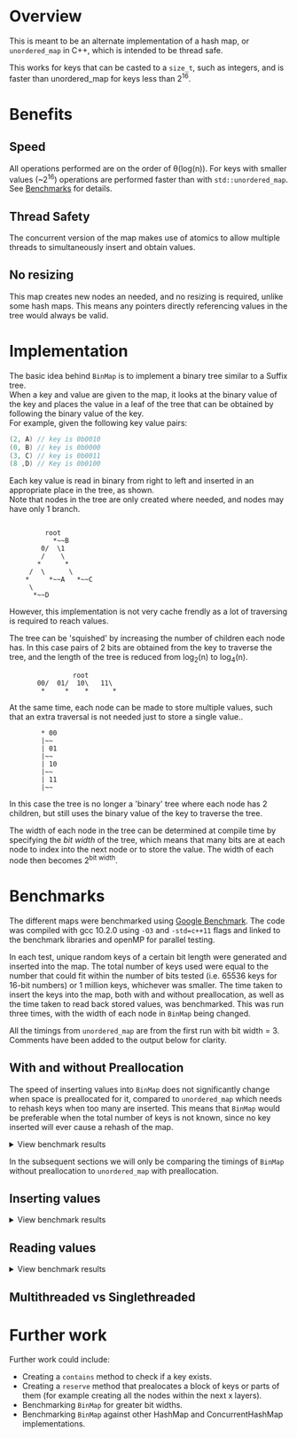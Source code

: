 
# Overview

This is meant to be an alternate implementation of a hash map, or `unordered_map` in C++, which is intended to be thread safe.  

This works for keys that can be casted to a `size_t`, such as integers, and is faster than unordered_map for keys less than 2<sup>16</sup>. 

# Benefits

## Speed

All operations performed are on the order of θ(log(n)).
For keys with smaller values (~2<sup>16</sup>) operations are performed faster than with `std::unordered_map`. See [Benchmarks](#benchmarks) for details.

## Thread Safety

The concurrent version of the map makes use of atomics to allow multiple threads to simultaneously insert and obtain values.

## No resizing

This map creates new nodes an needed, and no resizing is required, unlike some hash maps. This means any pointers directly referencing values in the tree would always be valid.


# Implementation

The basic idea behind `BinMap` is to implement a binary tree similar to a Suffix tree.  
When a key and value are given to the map, it looks at the binary value of the key and places the value in a leaf of the tree that can be obtained by following the binary value of the key.  
For example, given the following key value pairs:

```c++
(2, A) // key is 0b0010
(0, B) // key is 0b0000
(3, C) // key is 0b0011
(8 ,D) // Key is 0b0100
```

Each key value is read in binary from right to left and inserted in an appropriate place in the tree, as shown.  
Note that nodes in the tree are only created where needed, and nodes may have only 1 branch.  

```

         root
           *~~B
        0/  \1
        /    \ 
       *      *
     /  \      \
    *     *~~A   *~~C
     \
      *~~D
```
However, this implementation is not very cache frendly as a lot of traversing is required to reach values.

The tree can be 'squished' by increasing the number of children each node has. In this case pairs of 2 bits are obtained from the key to traverse the tree, and the length of the tree is reduced from log<sub>2</sub>(n) to log<sub>4</sub>(n).

```
                root
       00/  01/  10\   11\
        *     *    *      *
```

At the same time, each node can be made to store multiple values, such that an extra traversal is not needed just to store a single value..

```
        * 00
        |~~
        | 01
        |~~
        | 10
        |~~
        | 11
        |~~
```

In this case the tree is no longer a 'binary' tree where each node has 2 children, but still uses the binary value of the key to traverse the tree.  

The width of each node in the tree can be determined at compile time by specifying the *bit width* of the tree, which means that many bits are at each node to index into the next node or to store the value. The width of each node then becomes 2<sup>bit width</sup>.

# Benchmarks

The different maps were benchmarked using [Google Benchmark](https://github.com/google/benchmark). The code was compiled with gcc 10.2.0 using `-O3` and `-std=c++11` flags and linked to the benchmark libraries and openMP for parallel testing.  

In each test, unique random keys of a certain bit length were generated and inserted into the map. The total number of keys used were equal to the number that could fit within the number of bits tested (i.e. 65536 keys for 16-bit numbers) or 1 million keys, whichever was smaller. The time taken to insert the keys into the map, both with and without preallocation, as well as the time taken to read back stored values, was benchmarked. This was run three times, with the width of each node in `BinMap` being changed.  

All the timings from `unordered_map` are from the first run with bit width = 3. Comments have been added to the output below for clarity.

## With and without Preallocation

The speed of inserting values into `BinMap` does not significantly change when space is preallocated for it, compared to `unordered_map` which needs to rehash keys when too many are inserted. This means that `BinMap` would be preferable when the total number of keys is not known, since no key inserted will ever cause a rehash of the map.

<details>

<summary>View benchmark results</summary>

```c++
----------------------------------------------------------------------------------------------
Benchmark                                                    Time             CPU   Iterations
----------------------------------------------------------------------------------------------

/* unordered_map without preallocating space */
BM_std_unordered_map_insert_no_reserve/16/real_time    3986199 ns      3987009 ns          186
BM_std_unordered_map_insert_no_reserve/32/real_time  381567150 ns    381563115 ns            2
BM_std_unordered_map_insert_no_reserve/64/real_time  427925500 ns    427928617 ns            2

/* unordered_map with preallocating space */
BM_std_unordered_map_insert_reserve/16/real_time       2461009 ns      2462134 ns          288
BM_std_unordered_map_insert_reserve/32/real_time     215482200 ns    215479591 ns            3
BM_std_unordered_map_insert_reserve/64/real_time     194774850 ns    194774261 ns            4

/* SimpleBinMap (BINMAP_BITS=3) without preallocating space */
BM_SimpleBinMap_insert_no_reserve/16/real_time         3430044 ns      3431646 ns          185
BM_SimpleBinMap_insert_no_reserve/32/real_time      1007438600 ns   1007434578 ns            1
BM_SimpleBinMap_insert_no_reserve/64/real_time      2672090000 ns   2672071320 ns            1

/* SimpleBinMap (BINMAP_BITS=3) with preallocating space */
BM_SimpleBinMap_insert_reserve/16/real_time            2739430 ns      2740556 ns          235
BM_SimpleBinMap_insert_reserve/32/real_time          585880600 ns    585875938 ns            1
BM_SimpleBinMap_insert_reserve/64/real_time         1625717700 ns   1625697520 ns            1

/* SimpleBinMap (BINMAP_BITS=4) without preallocating space */
BM_SimpleBinMap_insert_no_reserve/16/real_time          678011 ns       678357 ns         1014
BM_SimpleBinMap_insert_no_reserve/32/real_time       951515800 ns    951493420 ns            1
BM_SimpleBinMap_insert_no_reserve/64/real_time      2668421300 ns   2668391199 ns            1

/* SimpleBinMap (BINMAP_BITS=4) with preallocating space */
BM_SimpleBinMap_insert_reserve/16/real_time             523534 ns       523578 ns         1318
BM_SimpleBinMap_insert_reserve/32/real_time          545057200 ns    545055468 ns            1
BM_SimpleBinMap_insert_reserve/64/real_time         1561955500 ns   1561941484 ns            1

/* SimpleBinMap (BINMAP_BITS=5) without preallocating space */
BM_SimpleBinMap_insert_no_reserve/16/real_time         8394130 ns      8398668 ns           82
BM_SimpleBinMap_insert_no_reserve/32/real_time      1324323500 ns   1324311676 ns            1
BM_SimpleBinMap_insert_no_reserve/64/real_time      2945760700 ns   2945697072 ns            1

/* SimpleBinMap (BINMAP_BITS=5) with preallocating space */
BM_SimpleBinMap_insert_reserve/16/real_time            7440732 ns      7442756 ns          101
BM_SimpleBinMap_insert_reserve/32/real_time          700335300 ns    700329632 ns            1
BM_SimpleBinMap_insert_reserve/64/real_time         1759430300 ns   1759401691 ns            1
```

We can see that `unordered_map` takes a huge performance hit when space is not preallocated, especially in the last 2 tests where inserting 1 million keys into an `unordered_map` without reserving space was **twice** as slow. With `BinMap`, the impact is not as drastic, and is reduced when increasing the node width. With less nodes between the root and the leaf of the tree, preallocation has a smaller impact on performance.  

Note that preallocating space itself takes time, which have not been included in the timings shown above. In any case, *for keys of 16 bits or less, `BinMap` of bit width 4 inserts keys faster without preallocation than `unordered_map` does with preallocation*.

</details>

In the subsequent sections we will only be comparing the timings of `BinMap` without preallocation to `unordered_map` with preallocation.

## Inserting values

<details>

<summary>View benchmark results</summary>

```c++
----------------------------------------------------------------------------------------------
Benchmark                                                    Time             CPU   Iterations
----------------------------------------------------------------------------------------------

/* unordered_map with preallocating space */
BM_std_unordered_map_insert_reserve/2/real_time            291 ns          293 ns      2159667
BM_std_unordered_map_insert_reserve/4/real_time            521 ns          518 ns      1392193
BM_std_unordered_map_insert_reserve/6/real_time           1553 ns         1548 ns       461105
BM_std_unordered_map_insert_reserve/8/real_time           8923 ns         8920 ns        72995
BM_std_unordered_map_insert_reserve/10/real_time         31393 ns        31395 ns        21207
BM_std_unordered_map_insert_reserve/12/real_time        124764 ns       124823 ns         5625
BM_std_unordered_map_insert_reserve/14/real_time        617406 ns       617921 ns         1282
BM_std_unordered_map_insert_reserve/16/real_time       2461009 ns      2462134 ns          288

/* SimpleBinMap (BINMAP_BITS=3) without preallocating space */
BM_SimpleBinMap_insert_no_reserve/2/real_time              246 ns          243 ns      3129755
BM_SimpleBinMap_insert_no_reserve/4/real_time              563 ns          571 ns      1052967
BM_SimpleBinMap_insert_no_reserve/6/real_time              561 ns          564 ns      1133049    <- Fastest 6
BM_SimpleBinMap_insert_no_reserve/8/real_time             4939 ns         4940 ns       140268
BM_SimpleBinMap_insert_no_reserve/10/real_time           34448 ns        34480 ns        20241
BM_SimpleBinMap_insert_no_reserve/12/real_time           49766 ns        49813 ns        13906
BM_SimpleBinMap_insert_no_reserve/14/real_time          685277 ns       686280 ns         1029
BM_SimpleBinMap_insert_no_reserve/16/real_time         3430044 ns      3431646 ns          185

/* SimpleBinMap (BINMAP_BITS=4) without preallocating space */
BM_SimpleBinMap_insert_no_reserve/2/real_time              216 ns          217 ns      3105838    <- Fastest 2
BM_SimpleBinMap_insert_no_reserve/4/real_time              249 ns          251 ns      2877634    <- Fastest 4
BM_SimpleBinMap_insert_no_reserve/6/real_time             1052 ns         1057 ns       676602
BM_SimpleBinMap_insert_no_reserve/8/real_time             1396 ns         1393 ns       511296    <- Fastest 8
BM_SimpleBinMap_insert_no_reserve/10/real_time           25682 ns        25719 ns        27386
BM_SimpleBinMap_insert_no_reserve/12/real_time           33269 ns        33309 ns        21228    <- Fastest 12
BM_SimpleBinMap_insert_no_reserve/14/real_time          540767 ns       541168 ns         1375
BM_SimpleBinMap_insert_no_reserve/16/real_time          678011 ns       678357 ns         1014    <- Fastest 16

/* SimpleBinMap (BINMAP_BITS=5) without preallocating space */
BM_SimpleBinMap_insert_no_reserve/2/real_time              297 ns          297 ns      2179729
BM_SimpleBinMap_insert_no_reserve/4/real_time              322 ns          322 ns      2162047
BM_SimpleBinMap_insert_no_reserve/6/real_time             4660 ns         4659 ns       152793
BM_SimpleBinMap_insert_no_reserve/8/real_time             5344 ns         5387 ns       129247
BM_SimpleBinMap_insert_no_reserve/10/real_time            6334 ns         6332 ns       105021    <- Fastest 10
BM_SimpleBinMap_insert_no_reserve/12/real_time          168253 ns       168396 ns         4094
BM_SimpleBinMap_insert_no_reserve/14/real_time          201212 ns       201363 ns         3434    <- Fastest 14
BM_SimpleBinMap_insert_no_reserve/16/real_time         8394130 ns      8398668 ns           82
```

Here we can compare how changing the width of each node can affect performance. It can be seen that the fastest results always occured where the maximum bits in the key was a multiple of the number of bits in each node for indexing. Therefore it is known beforehand what the distribution of the keys would be like, the number of bits used in each node can be set to minimise the depth of the tree. A bit width of 4 naturally seems to work best for numbers in the range tested.

For 8 bit values `BinMap` was about 6 times as fast as `unordered_map`, and still 3.5 as fast for 16 bit numbers.

</details>

## Reading values

<details>

<summary>View benchmark results</summary>

```c++
----------------------------------------------------------------------------------------------
Benchmark                                                    Time             CPU   Iterations
----------------------------------------------------------------------------------------------

/* unordered_map */
BM_std_unordered_map_read/2/real_time                     12.0 ns         12.0 ns     56661810
BM_std_unordered_map_read/4/real_time                     47.0 ns         47.0 ns     14976087
BM_std_unordered_map_read/6/real_time                      190 ns          190 ns      3657207
BM_std_unordered_map_read/8/real_time                     1021 ns         1021 ns       742950
BM_std_unordered_map_read/10/real_time                    3011 ns         3011 ns       224034
BM_std_unordered_map_read/12/real_time                   12313 ns        12313 ns        56468
BM_std_unordered_map_read/14/real_time                   48491 ns        48491 ns        14388
BM_std_unordered_map_read/16/real_time                  200438 ns       200435 ns         3418
BM_std_unordered_map_read/32/real_time                35317916 ns     35317848 ns           19
BM_std_unordered_map_read/64/real_time                35121370 ns     35121415 ns           20

/* SimpleBinMap (BINMAP_BITS=3) */
BM_SimpleBinMap_read/2/real_time                          8.07 ns         8.07 ns     90428878
BM_SimpleBinMap_read/4/real_time                          32.5 ns         32.5 ns     20268318
BM_SimpleBinMap_read/6/real_time                           113 ns          113 ns      5980744
BM_SimpleBinMap_read/8/real_time                           472 ns          472 ns      1664567
BM_SimpleBinMap_read/10/real_time                         1955 ns         1955 ns       333016
BM_SimpleBinMap_read/12/real_time                         9519 ns         9520 ns        80062
BM_SimpleBinMap_read/14/real_time                        70863 ns        70863 ns         9305
BM_SimpleBinMap_read/16/real_time                       480798 ns       480798 ns         1473
BM_SimpleBinMap_read/32/real_time                     82987144 ns     82986698 ns            9
BM_SimpleBinMap_read/64/real_time                    277999600 ns    278000318 ns            3

/* SimpleBinMap (BINMAP_BITS=4) */
BM_SimpleBinMap_read/2/real_time                          3.83 ns         3.83 ns    174262261
BM_SimpleBinMap_read/4/real_time                          15.2 ns         15.2 ns     47411277
BM_SimpleBinMap_read/6/real_time                          79.8 ns         79.8 ns      8782760
BM_SimpleBinMap_read/8/real_time                           400 ns          400 ns      1609938
BM_SimpleBinMap_read/10/real_time                         1529 ns         1529 ns       445545
BM_SimpleBinMap_read/12/real_time                         6350 ns         6350 ns       107322
BM_SimpleBinMap_read/14/real_time                        50576 ns        50576 ns        13803
BM_SimpleBinMap_read/16/real_time                       161474 ns       161472 ns         4359    <- Fastest 16
BM_SimpleBinMap_read/32/real_time                     57785867 ns     57785358 ns           12
BM_SimpleBinMap_read/64/real_time                    232237833 ns    232236087 ns            3

/* SimpleBinMap (BINMAP_BITS=5) */
BM_SimpleBinMap_read/2/real_time                          3.56 ns         3.56 ns    180595760 
BM_SimpleBinMap_read/4/real_time                          15.3 ns         15.3 ns     45786917
BM_SimpleBinMap_read/6/real_time                          77.7 ns         77.7 ns      9069895
BM_SimpleBinMap_read/8/real_time                           317 ns          317 ns      2230515    <- Fastest 8
BM_SimpleBinMap_read/10/real_time                         1368 ns         1368 ns       521976    <- Fastest 10
BM_SimpleBinMap_read/12/real_time                         6314 ns         6314 ns       108347    <- Fastest 12
BM_SimpleBinMap_read/14/real_time                        29143 ns        29143 ns        23129    <- Fastest 14
BM_SimpleBinMap_read/16/real_time                       377097 ns       377097 ns         1800
BM_SimpleBinMap_read/32/real_time                     54863369 ns     54862955 ns           13
BM_SimpleBinMap_read/64/real_time                    180063750 ns    180061893 ns            4
```

For reading values we can immediately see that `unordered_map` is far ahead in performance when reading 32 to 64 bit values, with little difference betwwen the 2, amounting to the O(1) lookup time it provides. The `BinMap` of node bit width 5 unexpectedly performed better than bit width 4, but only marginally.

For 8 bit values `BinMap` was about 3 times as fast than `unordered_map`, and still 1.2 times as fast for 16 bit numbers.

</details>

## Multithreaded vs Singlethreaded

# Further work

Further work could include:
  - Creating a `contains` method to check if a key exists.
  - Creating a `reserve` method that prealocates a block of keys or parts of them (for example creating all the nodes within the next x layers).
  - Benchmarking `BinMap` for greater bit widths.
  - Benchmarking `BinMap` against other HashMap and ConcurrentHashMap implementations.